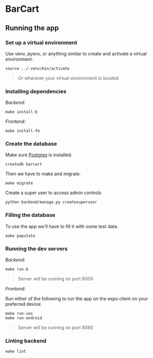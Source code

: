 # BarCart

## Running the app

### Set up a virtual environment

Use venv, pyenv, or anything similar to create and activate a virtual environment.

```shell
source ../.venv/bin/activate
```
> Or wherever your virtual environment is located

### Installing dependencies

*Backend:*
```shell
make install-b
```

*Frontend:*
```shell
make install-fe
```

### Create the database

Make sure [Postgres](https://postgresapp.com/) is installed.

```shell
createdb barcart
```

Then we have to make and migrate.

```shell
make migrate
```

Create a super user to access admin controls

```
python backend/manage.py createsuperuser
```

### Filling the database

To use the app we'll have to fill it with some test data.

```shell
make populate
```

### Running the dev servers

*Backend:*
```shell
make run-b
```
> Server will be running on port 8000

*Frontend:*

Run either of the following to run the app on the expo client on your preferred device:
```shell
make run-ios
make run-android
```
> Server will be running on port 8080

### Linting backend

```shell
make lint
```

<!-- ### Running tests

```shell
make test
``` -->
